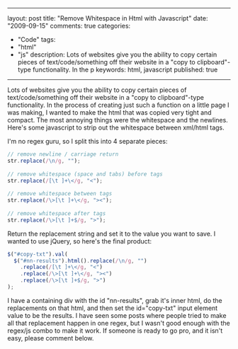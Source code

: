 
---
layout: post
title: "Remove Whitespace in Html with Javascript"
date: "2009-09-15"
comments: true
categories:
  - "Code"
tags:
  - "html"
  - "js"
description: Lots of websites give you the ability to copy certain pieces of text/code/something off their website in a "copy to clipboard"-type functionality.  In the p
keywords: html, javascript
published: true
---

Lots of websites give you the ability to copy certain pieces of text/code/something off their website in a "copy to clipboard"-type functionality.  In the process of creating just such a function on a little page I was making, I wanted to make the html that was copied very tight and compact.  The most annoying things were the whitespace and the newlines.  Here's some javascript to strip out the whitespace between xml/html tags.

<!--more-->

I'm no regex guru, so I split this into 4 separate pieces:

```js
// remove newline / carriage return
str.replace(/\n/g, "");
    
// remove whitespace (space and tabs) before tags
str.replace(/[\t ]+\</g, "<");
    
// remove whitespace between tags
str.replace(/\>[\t ]+\</g, "><");
    
// remove whitespace after tags
str.replace(/\>[\t ]+$/g, ">");
```

Return the replacement string and set it to the value you want to save.  I wanted to use jQuery, so here's the final product:

```js
$("#copy-txt").val(
  $("#nn-results").html().replace(/\n/g, "")
    .replace(/[\t ]+\</g, "<")
    .replace(/\>[\t ]+\</g, "><")
    .replace(/\>[\t ]+$/g, ">")
);
```

I have a containing div with the id "nn-results", grab it's inner html, do the replacements on that html, and then set the id="copy-txt" input element value to be the results.  I have seen some posts where people tried to make all that replacement happen in one regex, but I wasn't good enough with the regex/js combo to make it work.  If someone is ready to go pro, and it isn't easy, please comment below.

  
